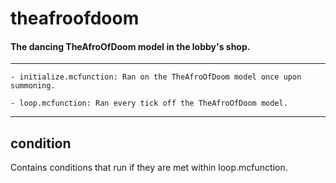 # theafroofdoom
#### The dancing TheAfroOfDoom model in the lobby's shop.

---

    - initialize.mcfunction: Ran on the TheAfroOfDoom model once upon summoning.

    - loop.mcfunction: Ran every tick off the TheAfroOfDoom model.

---

## condition
Contains conditions that run if they are met within loop.mcfunction.

